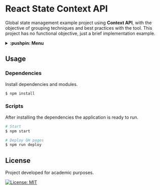 # React State Context API
Global state management example project using **Context API**, with the objective of grouping techniques and best practices with the tool. This project has no functional objective, just a brief implementation example.

<details>
  <summary>
    <strong>:pushpin: Menu</strong>
  </summary>
  <br>
  
> - [_**Usage**_](#usage)
>   - [_Dependencies_](#dependencies)
>   - [_Scripts_](#scripts)
> - [_**License**_](#license)
  
</details>

## Usage
### Dependencies
Install dependencies and modules.

```bash
$ npm install
```

### Scripts
After installing the dependencies the application is ready to run.

```bash
# Start
$ npm start

# Deploy GH pages
$ npm run deploy
```

## License
Project developed for academic purposes.

[![License: MIT](https://img.shields.io/badge/License-MIT-blue.svg)](./LICENSE)

